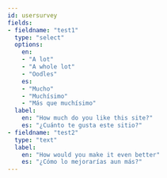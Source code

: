 ```yaml
---
id: usersurvey
fields:
- fieldname: "test1"
  type: "select"
  options:
    en:
    - "A lot"
    - "A whole lot"
    - "Oodles"
    es:
    - "Mucho"
    - "Muchísimo"
    - "Más que muchísimo"
  label:
    en: "How much do you like this site?"
    es: "¿Cuánto te gusta este sitio?"
- fieldname: "test2"
  type: "text"
  label:
    en: "How would you make it even better"
    es: "¿Cómo lo mejorarías aun más?"
---
```

